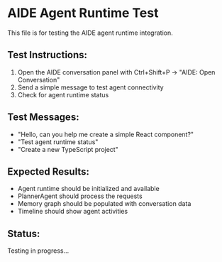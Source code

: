 # AIDE Agent Runtime Test

This file is for testing the AIDE agent runtime integration.

## Test Instructions:

1. Open the AIDE conversation panel with Ctrl+Shift+P -> "AIDE: Open Conversation"
2. Send a simple message to test agent connectivity
3. Check for agent runtime status

## Test Messages:

- "Hello, can you help me create a simple React component?"
- "Test agent runtime status"
- "Create a new TypeScript project"

## Expected Results:

- Agent runtime should be initialized and available
- PlannerAgent should process the requests
- Memory graph should be populated with conversation data
- Timeline should show agent activities

## Status:

Testing in progress...
